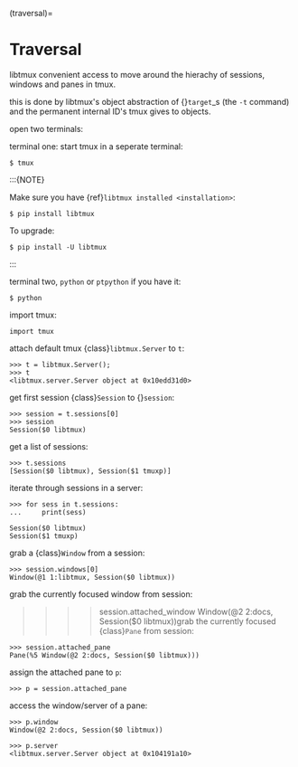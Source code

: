 (traversal)=

# Traversal

libtmux convenient access to move around the hierachy of sessions,
windows and panes in tmux.

this is done by libtmux's object abstraction of {}`target`_s (the `-t`
command) and the permanent internal ID's tmux gives to objects.

open two terminals:

terminal one: start tmux in a seperate terminal:

```
$ tmux
```

:::{NOTE}

Make sure you have {ref}`libtmux installed <installation>`:

```
$ pip install libtmux
```

To upgrade:

```
$ pip install -U libtmux
```

:::

terminal two, `python` or `ptpython` if you have it:

```
$ python
```

import tmux:

```
import tmux
```

attach default tmux {class}`libtmux.Server` to `t`:

```
>>> t = libtmux.Server();
>>> t
<libtmux.server.Server object at 0x10edd31d0>
```

get first session {class}`Session` to {}`session`:

```
>>> session = t.sessions[0]
>>> session
Session($0 libtmux)
```

get a list of sessions:

```
>>> t.sessions
[Session($0 libtmux), Session($1 tmuxp)]
```

iterate through sessions in a server:

```
>>> for sess in t.sessions:
...     print(sess)

Session($0 libtmux)
Session($1 tmuxp)
```

grab a {class}`Window` from a session:

```
>>> session.windows[0]
Window(@1 1:libtmux, Session($0 libtmux))
```

grab the currently focused window from session:

> >>> session.attached_window
> Window(@2 2:docs, Session($0 libtmux))grab the currently focused {class}`Pane` from session:

```
>>> session.attached_pane
Pane(%5 Window(@2 2:docs, Session($0 libtmux)))
```

assign the attached pane to `p`:

```
>>> p = session.attached_pane
```

access the window/server of a pane:

```
>>> p.window
Window(@2 2:docs, Session($0 libtmux))

>>> p.server
<libtmux.server.Server object at 0x104191a10>
```

[target]: http://man.openbsd.org/OpenBSD-5.9/man1/tmux.1#COMMANDS


